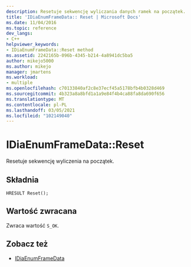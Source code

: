 ```yaml
---
description: Resetuje sekwencję wyliczania danych ramek na początek.
title: 'IDiaEnumFrameData:: Reset | Microsoft Docs'
ms.date: 11/04/2016
ms.topic: reference
dev_langs:
- C++
helpviewer_keywords:
- IDiaEnumFrameData::Reset method
ms.assetid: 2242165b-096b-4345-b214-4a8941dc5ba5
author: mikejo5000
ms.author: mikejo
manager: jmartens
ms.workload:
- multiple
ms.openlocfilehash: c70133840af2c8e37ecf45a5178bfb4b0328d469
ms.sourcegitcommit: 4b323a8a8bfd1a1a9e84f4b4ca88fa8da690f656
ms.translationtype: MT
ms.contentlocale: pl-PL
ms.lasthandoff: 03/05/2021
ms.locfileid: "102149040"
---
```

# <a name="idiaenumframedatareset"></a>IDiaEnumFrameData::Reset
Resetuje sekwencję wyliczenia na początek.

## <a name="syntax"></a>Składnia

```
HRESULT Reset();
```

## <a name="return-value"></a>Wartość zwracana
 Zwraca wartość `S_OK`.

## <a name="see-also"></a>Zobacz też
- [IDiaEnumFrameData](../../debugger/debug-interface-access/idiaenumframedata.md)
